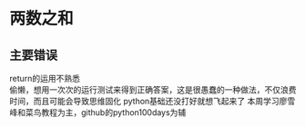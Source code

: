 # 两数之和
## 主要错误
return的运用不熟悉  
偷懒，想用一次次的运行测试来得到正确答案，这是很愚蠢的一种做法，不仅浪费时间，而且可能会导致思维固化
python基础还没打好就想飞起来了 
本周学习廖雪峰和菜鸟教程为主，github的python100days为辅 
